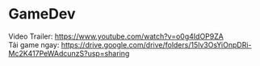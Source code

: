 # GameDev

Video Trailer: https://www.youtube.com/watch?v=o0g4IdOP9ZA  
Tải game ngay: https://drive.google.com/drive/folders/15lv3OsYiOnpDRi-Mc2K417PeWAdcunzS?usp=sharing  
